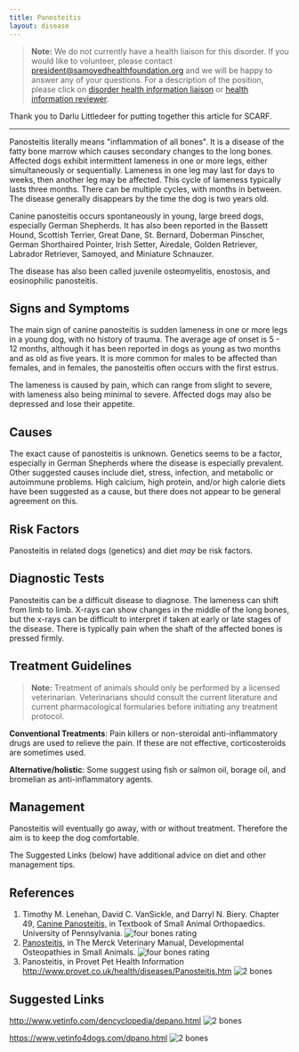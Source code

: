 ```yaml
---
title: Panosteitis
layout: disease
---
```


> **Note:** We do not currently have a health liaison for this disorder.
> If you would like to volunteer, please contact
> [president@samoyedhealthfoundation.org](mailto:president@samoyedhealthfoundation.org?subject=Questions%20about%20becoming%20a%20Health%20Information%20Liaison%20or%20Reviewer)
> and we will be happy to answer any of your questions.
> For a description of the position, please click on
> [disorder health information liaison](/become-a-health-information-liaison)
> or
> [health information reviewer](/become-a-health-information-reviewer).

Thank you to Darlu Littledeer for putting together this article for
SCARF.

---

Panosteitis literally means "inflammation of all bones". It is a
disease of the fatty bone marrow which causes secondary changes to the
long bones. Affected dogs exhibit intermittent lameness in one or more
legs, either simultaneously or sequentially. Lameness in one leg may
last for days to weeks, then another leg may be affected. This cycle of
lameness typically lasts three months. There can be multiple cycles,
with months in between. The disease generally disappears by the time
the dog is two years old.

Canine panosteitis occurs spontaneously in young, large breed dogs,
especially German Shepherds. It has also been reported in the Bassett
Hound, Scottish Terrier, Great Dane, St. Bernard, Doberman Pinscher,
German Shorthaired Pointer, Irish Setter, Airedale, Golden Retriever,
Labrador Retriever, Samoyed, and Miniature Schnauzer.

The disease has also been called juvenile osteomyelitis, enostosis, and
eosinophilic panosteitis.

## Signs and Symptoms

The main sign of canine panosteitis is sudden lameness in one or more
legs in a young dog, with no history of trauma. The average age of
onset is 5 - 12 months, although it has been reported in dogs as young
as two months and as old as five years. It is more common for males to
be affected than females, and in females, the panosteitis often occurs
with the first estrus.

The lameness is caused by pain, which can range from slight to severe,
with lameness also being minimal to severe. Affected dogs may also be
depressed and lose their appetite.

## Causes

The exact cause of panosteitis is unknown. Genetics seems to be a
factor, especially in German Shepherds where the disease is especially
prevalent. Other suggested causes include diet, stress, infection, and
metabolic or autoimmune problems. High calcium, high protein, and/or
high calorie diets have been suggested as a cause, but there does not
appear to be general agreement on this.

## Risk Factors

Panosteitis in related dogs (genetics) and diet _may_ be risk factors.

## Diagnostic Tests

Panosteitis can be a difficult disease to diagnose. The lameness can
shift from limb to limb. X-rays can show changes in the middle of the
long bones, but the x-rays can be difficult to interpret if taken at
early or late stages of the disease. There is typically pain when the
shaft of the affected bones is pressed firmly.

## Treatment Guidelines

> **Note:** Treatment of animals should only be performed by a licensed
> veterinarian. Veterinarians should consult the current literature and
> current pharmacological formularies before initiating any treatment
> protocol.

**Conventional Treatments**: Pain killers or non-steroidal
anti-inflammatory drugs are used to relieve the pain. If these are not
effective, corticosteroids are sometimes used.

**Alternative/holistic**: Some suggest using fish or salmon oil, borage
oil, and bromelian as anti-inflammatory agents.

## Management

Panosteitis will eventually go away, with or without treatment.
Therefore the aim is to keep the dog comfortable.

The Suggested Links (below) have additional advice on diet and other
management tips.

## References

1. Timothy M. Lenehan, David C. VanSickle, and Darryl N. Biery.
   Chapter 49, [Canine
   Panosteitis,](https://web.archive.org/web/20190421071358/http://cal.vet.upenn.edu/projects/saortho/chapter_49/49mast.htm)
   in Textbook of Small Animal Orthopaedics. University of
   Pennsylvania. ![four bones
rating](/img/4-bones.gif)
2. [Panosteitis](http://www.merckvetmanual.com/mvm/musculoskeletal_system/osteopathies_in_small_animals/developmental_osteopathies_in_small_animals.html),
   in The Merck Veterinary Manual, Developmental Osteopathies in Small
   Animals. ![four bones
rating](/img/4-bones.gif)
3. Panosteitis, in Provet Pet Health Information
   <http://www.provet.co.uk/health/diseases/Panosteitis.htm>
   ![2 bones](/img/2-bones.gif)

## Suggested Links

<http://www.vetinfo.com/dencyclopedia/depano.html> ![2
bones](/img/2-bones.gif)

<https://www.vetinfo4dogs.com/dpano.html> ![2
bones](/img/2-bones.gif)
